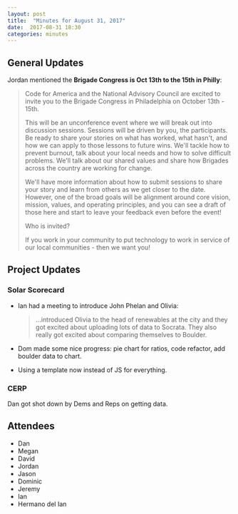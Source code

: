 ```yaml
---
layout: post
title:  "Minutes for August 31, 2017"
date:  2017-08-31 18:30
categories: minutes
---
```


## General Updates
Jordan mentioned the **Brigade Congress is Oct 13th to the 15th in Philly**:

> Code for America and the National Advisory Council are excited to invite you to the Brigade Congress in Philadelphia on October 13th - 15th.
> 
> 
> This will be an unconference event where we will break out into discussion sessions. Sessions will be driven by you, the participants. Be ready to share your stories on what has worked, what hasn't, and how we can apply to those lessons to future wins.  We'll tackle how to prevent burnout, talk about your local needs and how to solve difficult problems. We'll talk about our shared values and share how Brigades across the country are working for change. 
> 
> 
> We'll have more information about how to submit sessions to share your story and learn from others as we get closer to the date. However, one of the broad goals will be alignment around core vision, mission, values, and operating principles, and you can see a draft of those here and start to leave your feedback even before the event!
> 
> 
> Who is invited?
> 
> If you work in your community to put technology to work in service of our local communities - then we want you! 

## Project Updates

### Solar Scorecard
- Ian had a meeting to introduce John Phelan and Olivia:
    > ...introduced Olivia to the head of renewables at the city and they got excited about uploading lots of data to Socrata. They also really got excited about comparing themselves to Boulder.
    
- Dom made some nice progress: pie chart for ratios, code refactor, add boulder data to chart.
- Using a template now instead of JS for everything.

### CERP
Dan got shot down by Dems and Reps on getting data.

## Attendees
- Dan
- Megan
- David
- Jordan
- Jason
- Dominic
- Jeremy
- Ian
- Hermano del Ian
